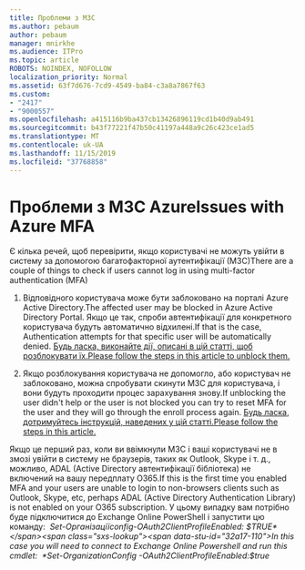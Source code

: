 ```yaml
---
title: Проблеми з МЗС
ms.author: pebaum
author: pebaum
manager: mnirkhe
ms.audience: ITPro
ms.topic: article
ROBOTS: NOINDEX, NOFOLLOW
localization_priority: Normal
ms.assetid: 63f7d676-7cd9-4549-ba84-c3a8a7867f63
ms.custom:
- "2417"
- "9000557"
ms.openlocfilehash: a415116b9ba437cb13426896119cd1b40d9ab491
ms.sourcegitcommit: b43f77221f47b50c41197a448a9c26c423ce1ad5
ms.translationtype: MT
ms.contentlocale: uk-UA
ms.lasthandoff: 11/15/2019
ms.locfileid: "37768858"
---
```

# <a name="issues-with-azure-mfa"></a><span data-ttu-id="32a17-102">Проблеми з МЗС Azure</span><span class="sxs-lookup"><span data-stu-id="32a17-102">Issues with Azure MFA</span></span>
<span data-ttu-id="32a17-103">Є кілька речей, щоб перевірити, якщо користувачі не можуть увійти в систему за допомогою багатофакторної аутентифікації (МЗС)</span><span class="sxs-lookup"><span data-stu-id="32a17-103">There are a couple of things to check if users cannot log in using multi-factor authentication (MFA)</span></span>

1. <span data-ttu-id="32a17-104">Відповідного користувача може бути заблоковано на порталі Azure Active Directory.</span><span class="sxs-lookup"><span data-stu-id="32a17-104">The affected user may be blocked in Azure Active Directory Portal.</span></span> <span data-ttu-id="32a17-105">Якщо це так, спроби автентифікації для конкретного користувача будуть автоматично відхилені.</span><span class="sxs-lookup"><span data-stu-id="32a17-105">If that is the case, Authentication attempts for that specific user will be automatically denied.</span></span> [<span data-ttu-id="32a17-106">Будь ласка, виконайте дії, описані в цій статті, щоб розблокувати їх.</span><span class="sxs-lookup"><span data-stu-id="32a17-106">Please follow the steps in this article to unblock them.</span></span>](https://docs.microsoft.com/azure/active-directory/authentication/howto-mfa-mfasettings#block-and-unblock-users)

2. <span data-ttu-id="32a17-107">Якщо розблокування користувача не допомогло, або користувач не заблоковано, можна спробувати скинути МЗС для користувача, і вони будуть проходити процес зарахування знову.</span><span class="sxs-lookup"><span data-stu-id="32a17-107">If unblocking the user didn't help or the user is not blocked you can try to reset MFA for the user and they will go through the enroll process again.</span></span> [<span data-ttu-id="32a17-108">Будь ласка, дотримуйтесь інструкцій, наведених у цій статті.</span><span class="sxs-lookup"><span data-stu-id="32a17-108">Please follow the steps in this article.</span></span>](https://docs.microsoft.com/azure/active-directory/authentication/howto-mfa-userdevicesettings#require-users-to-provide-contact-methods-again)

<span data-ttu-id="32a17-109">Якщо це перший раз, коли ви ввімкнули МЗС і ваші користувачі не в змозі увійти в систему не браузерів, таких як Outlook, Skype і т. д., можливо, ADAL (Active Directory автентифікації бібліотека) не включений на вашу передплату O365.</span><span class="sxs-lookup"><span data-stu-id="32a17-109">If this is the first time you enabled MFA and your users are unable to login to non-browsers clients such as Outlook, Skype, etc, perhaps ADAL (Active Directory Authentication Library) is not enabled on your O365 subscription.</span></span> <span data-ttu-id="32a17-110">У цьому випадку вам потрібно буде підключитися до Exchange Online PowerShell і запустити цю команду:  *Set-Організаціїconfig-OAuth2ClientProfileEnabled: $TRUE*</span><span class="sxs-lookup"><span data-stu-id="32a17-110">In this case you will need to connect to Exchange Online Powershell and run this cmdlet:  *Set-OrganizationConfig -OAuth2ClientProfileEnabled:$true*</span></span>